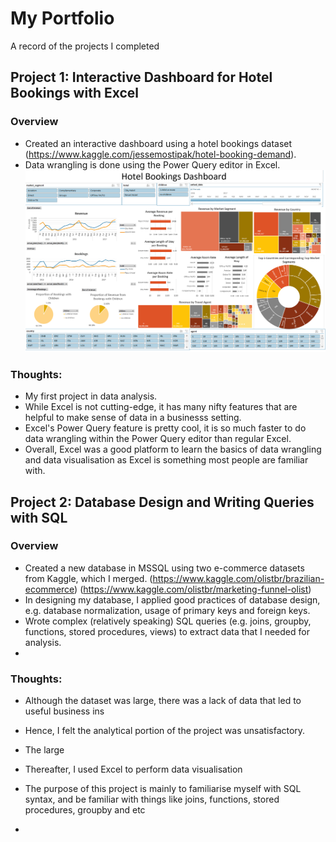 # My Portfolio
A record of the projects I completed

## Project 1: Interactive Dashboard for Hotel Bookings with Excel
### Overview
* Created an interactive dashboard using a hotel bookings dataset (https://www.kaggle.com/jessemostipak/hotel-booking-demand).
* Data wrangling is done using the Power Query editor in Excel.
![](images/Hotel%20Bookings%20Dashboard.png)

### Thoughts:
* My first project in data analysis.
* While Excel is not cutting-edge, it has many nifty features that are helpful to make sense of data in a businesss setting.
* Excel's Power Query feature is pretty cool, it is so much faster to do data wrangling within the Power Query editor than regular Excel. 
* Overall, Excel was a good platform to learn the basics of data wrangling and data visualisation as Excel is something most people are familiar with.

## Project 2: Database Design and Writing Queries with SQL

### Overview
* Created a new database in MSSQL using two e-commerce datasets from Kaggle, which I merged. (https://www.kaggle.com/olistbr/brazilian-ecommerce) (https://www.kaggle.com/olistbr/marketing-funnel-olist)
* In designing my database, I applied good practices of database design, e.g. database normalization, usage of primary keys and foreign keys.
* Wrote complex (relatively speaking) SQL queries (e.g. joins, groupby, functions, stored procedures, views) to extract data that I needed for analysis.
*  


### Thoughts:
* Although the dataset was large, there was a lack of data that led to useful business ins
* Hence, I felt the analytical portion of the project was unsatisfactory.
* The large


* Thereafter, I used Excel to perform data visualisation
* The purpose of this project is mainly to familiarise myself with SQL syntax, and be familiar with things like joins, functions, stored procedures, groupby and etc
* 
